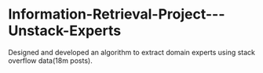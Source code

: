 Information-Retrieval-Project---Unstack-Experts
===============================================

Designed and developed an algorithm to extract domain experts using stack overflow data(18m posts).
